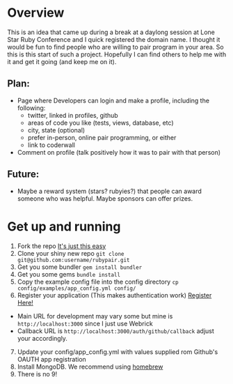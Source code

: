 # Overview
This is an idea that came up during a break at a daylong session at Lone Star Ruby Conference and I quick registered the domain name. I thought it would be fun to find people who are willing to pair program in your area. So this is this start of such a project. Hopefully I can find others to help me with it and get it going (and keep me on it).

## Plan:
* Page where Developers can login and make a profile, including the following:
  - twitter, linked in profiles, github
  - areas of code you like (tests, views, database, etc)
  - city, state (optional)
  - prefer in-person, online pair programming, or either
  - link to coderwall
* Comment on profile (talk positively how it was to pair with that person)

## Future:
* Maybe a reward system (stars? rubyies?) that people can award someone who was helpful. Maybe sponsors can offer prizes.

# Get up and running

1.  Fork the repo [It's just this easy](http://help.github.com/fork-a-repo/)
2.  Clone your shiny new repo ```git clone git@github.com:username/rubypair.git```
3.  Get you some bundler ```gem install bundler```
4.  Get you some gems ```bundle install```
5.  Copy the example config file into the config directory ```cp config/examples/app_config.yml config/```
6.  Register your application (This makes authentication work) [Register Here!](http://github.com/account/applications/new)
  - Main URL for development may vary some but mine is ```http://localhost:3000``` since I just use Webrick
  - Callback URL is ```http://localhost:3000/auth/github/callback``` adjust your accordingly.
7.  Update your config/app_config.yml with values supplied rom Github's OAUTH app registration
8.  Install MongoDB.  We recommend using [homebrew](https://github.com/mxcl/homebrew)
9.  There is no 9!
